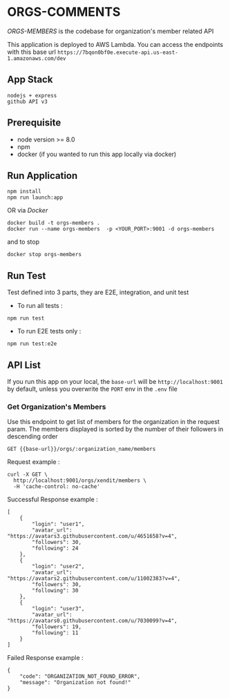 # ORGS-COMMENTS

*ORGS-MEMBERS* is the codebase for organization's member related API

This application is deployed to AWS Lambda. You can access the endpoints with this base url
`https://7bqon0bf0e.execute-api.us-east-1.amazonaws.com/dev`

## App Stack

```
nodejs + express
github API v3
```

## Prerequisite
- node version >= 8.0
- npm
- docker (if you wanted to run this app locally via docker)

## Run Application
```
npm install
npm run launch:app
```

OR via *Docker*

```
docker build -t orgs-members .
docker run --name orgs-members  -p <YOUR_PORT>:9001 -d orgs-members
```

and to stop

```
docker stop orgs-members
```

## Run Test
Test defined into 3 parts, they are E2E, integration, and unit test
- To run all tests :
```
npm run test
```
- To run E2E tests only :
```
npm run test:e2e
```

## API List

If you run this app on your local, the `base-url` will be `http://localhost:9001`  by default, unless you overwrite the `PORT` env in the `.env` file

### Get Organization's Members

Use this endpoint to get list of members for the organization in the request param.
The members displayed is sorted by the number of their followers in descending order

```
GET {{base-url}}/orgs/:organization_name/members
```

Request example :
```
curl -X GET \
  http://localhost:9001/orgs/xendit/members \
  -H 'cache-control: no-cache'
```

Successful Response example :
```
[
    {
        "login": "user1",
        "avatar_url": "https://avatars3.githubusercontent.com/u/4651658?v=4",
        "followers": 30,
        "following": 24
    },
    {
        "login": "user2",
        "avatar_url": "https://avatars2.githubusercontent.com/u/11002383?v=4",
        "followers": 30,
        "following": 30
    },
    {
        "login": "user3",
        "avatar_url": "https://avatars0.githubusercontent.com/u/7030099?v=4",
        "followers": 19,
        "following": 11
    }
]
```

Failed Response example :
```
{
    "code": "ORGANIZATION_NOT_FOUND_ERROR",
    "message": "Organization not found!"
}
```
